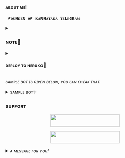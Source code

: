 <h4>ᴀʙᴏᴜᴛ ᴍᴇ!</h4>
<pre><b> ғᴏᴜɴᴅᴇʀ ᴏғ ᴋᴀʀɴᴀᴛᴀᴋᴀ ᴛᴇʟᴇɢʀᴀᴍ </b></pre>

<details>
<summary><h3>ɴᴏᴛᴇ📝</h3></summary> 
<pre><i>ᴘᴏᴡᴇʀғᴜʟ ᴛᴇʟᴇɢʀᴀᴍ ᴄʜᴀᴛʙᴏᴛ </i></pre>
</details>


<details>
<summary><h4> ᴅᴇᴘʟᴏʏ ᴛᴏ ʜᴇʀᴜᴋᴏ🚀</h4></summary>
<pre><i>ᴇɴᴛᴇʀ ᴛʜᴇ ʀᴇǫᴜɪʀᴇᴅ ᴠᴀʀs ɪɴ ᴛʜᴇ ʜᴇʀᴜᴋᴏ.</i></pre>
<p align="center"><a href="https://heroku.com/deploy?template=https://github.com/KARNATAKAHACKER/AGORA-CHATBOT"> <img src="https://img.shields.io/badge/Deploy%20To%20Heroku-pink?style=for-the-badge&logo=heroku" width="220" height="38.45"/></a></p>
</details>


<i>sᴀᴍᴘʟᴇ ʙᴏᴛ ɪs ɢɪᴠᴇɴ ʙᴇʟᴏᴡ, ʏᴏᴜ ᴄᴀɴ ᴄʜᴇᴀᴋ ᴛʜᴀᴛ.</i>


<details>
<summary>sᴀᴍᴘʟᴇ ʙᴏᴛ✨</summary>
<i> ᴀʟʟ ᴛʜᴇ ᴄᴜsᴛᴏᴍɪsᴀᴛɪᴏɴs ʟɪᴋᴇ ᴅɪғғᴇʀᴇɴᴛ sᴛᴀʀᴛ ɪᴍᴀɢᴇs ᴀɴᴅ ᴅɪғғᴇʀᴇɴᴛ sᴛɪᴄᴋᴇʀs ᴀʀᴇ ᴀᴠᴀɪʟᴀʙʟᴇ. ᴢᴅᴛ ᴄʜᴇᴀᴋ ᴛʜᴇ ᴠᴀʀs ᴀɴᴅ ғᴏʀᴋ ᴛʜᴇ ʀᴇᴘᴏsɪᴛᴏʀʏ.</i>
<p align="center"><a href="https://t.me/XD_CUTETY"> <img src="https://img.shields.io/badge/Sample%20Bot-pink?style=for-the-badge" width="220" height="38.45"/></a></p>
</details>


### sᴜᴘᴘᴏʀᴛ 

<p align="center"><a href="https://t.me/TeamAgora"> <img src="https://img.shields.io/badge/SUPPORT-purple?style=for-the-badge" width="220" height="38.45"/></a></p>

<p align="center"><a href="https://t.me/AboutAgora"> <img src="https://img.shields.io/badge/Telegram%20Chsnnel-yellow?style=for-the-badge" width="220" height="38.45"/></a></p>



<details>
<summary><i>ᴀ ᴍᴇssᴀɢᴇ ғᴏʀ ʏᴏᴜ!</i></summary>
<p><i> ᴅᴏɴ'ᴛ  ғᴏʀɢᴇᴛ ᴛᴏ ɢɪᴠᴇ ᴛʜᴇ 🌠</i></p>
</details>
